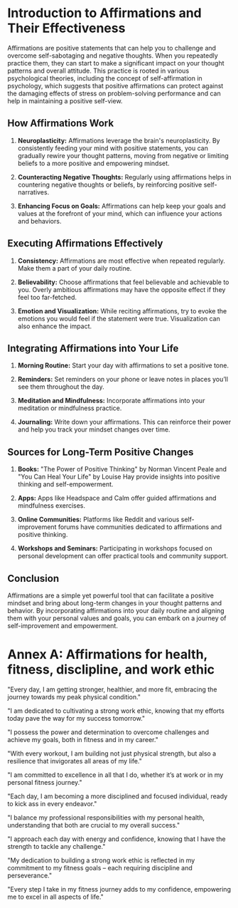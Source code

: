 # Introduction to Affirmations and Their Effectiveness

Affirmations are positive statements that can help you to challenge and overcome self-sabotaging and negative thoughts. When you repeatedly practice them, they can start to make a significant impact on your thought patterns and overall attitude. This practice is rooted in various psychological theories, including the concept of self-affirmation in psychology, which suggests that positive affirmations can protect against the damaging effects of stress on problem-solving performance and can help in maintaining a positive self-view.

## How Affirmations Work

1. **Neuroplasticity:** Affirmations leverage the brain's neuroplasticity. By consistently feeding your mind with positive statements, you can gradually rewire your thought patterns, moving from negative or limiting beliefs to a more positive and empowering mindset.

2. **Counteracting Negative Thoughts:** Regularly using affirmations helps in countering negative thoughts or beliefs, by reinforcing positive self-narratives.

3. **Enhancing Focus on Goals:** Affirmations can help keep your goals and values at the forefront of your mind, which can influence your actions and behaviors.

## Executing Affirmations Effectively

1. **Consistency:** Affirmations are most effective when repeated regularly. Make them a part of your daily routine.

2. **Believability:** Choose affirmations that feel believable and achievable to you. Overly ambitious affirmations may have the opposite effect if they feel too far-fetched.

3. **Emotion and Visualization:** While reciting affirmations, try to evoke the emotions you would feel if the statement were true. Visualization can also enhance the impact.

## Integrating Affirmations into Your Life

1. **Morning Routine:** Start your day with affirmations to set a positive tone.

2. **Reminders:** Set reminders on your phone or leave notes in places you’ll see them throughout the day.

3. **Meditation and Mindfulness:** Incorporate affirmations into your meditation or mindfulness practice.

4. **Journaling:** Write down your affirmations. This can reinforce their power and help you track your mindset changes over time.

## Sources for Long-Term Positive Changes

1. **Books:** "The Power of Positive Thinking" by Norman Vincent Peale and "You Can Heal Your Life" by Louise Hay provide insights into positive thinking and self-empowerment.

2. **Apps:** Apps like Headspace and Calm offer guided affirmations and mindfulness exercises.

3. **Online Communities:** Platforms like Reddit and various self-improvement forums have communities dedicated to affirmations and positive thinking.

4. **Workshops and Seminars:** Participating in workshops focused on personal development can offer practical tools and community support.

## Conclusion

Affirmations are a simple yet powerful tool that can facilitate a positive mindset and bring about long-term changes in your thought patterns and behavior. By incorporating affirmations into your daily routine and aligning them with your personal values and goals, you can embark on a journey of self-improvement and empowerment.

# Annex A: Affirmations for health, fitness, disclipline, and work ethic
"Every day, I am getting stronger, healthier, and more fit, embracing the journey towards my peak physical condition."

"I am dedicated to cultivating a strong work ethic, knowing that my efforts today pave the way for my success tomorrow."

"I possess the power and determination to overcome challenges and achieve my goals, both in fitness and in my career."

"With every workout, I am building not just physical strength, but also a resilience that invigorates all areas of my life."

"I am committed to excellence in all that I do, whether it’s at work or in my personal fitness journey."

"Each day, I am becoming a more disciplined and focused individual, ready to kick ass in every endeavor."

"I balance my professional responsibilities with my personal health, understanding that both are crucial to my overall success."

"I approach each day with energy and confidence, knowing that I have the strength to tackle any challenge."

"My dedication to building a strong work ethic is reflected in my commitment to my fitness goals – each requiring discipline and perseverance."

"Every step I take in my fitness journey adds to my confidence, empowering me to excel in all aspects of life."
